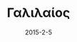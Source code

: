 ---
title: Γαλιλαίος
date: 2015-2-5
school_year: 2015-2016
book: Big Bang - Simon Singh
image: galileo2015-1.jpg, galileo2015-2.jpg
speakers: Μόζερ Λεωνίδας, Β3 % Μπιζμπίκη Κατερίνα, Β4
announcement: 5-2-16.png
---